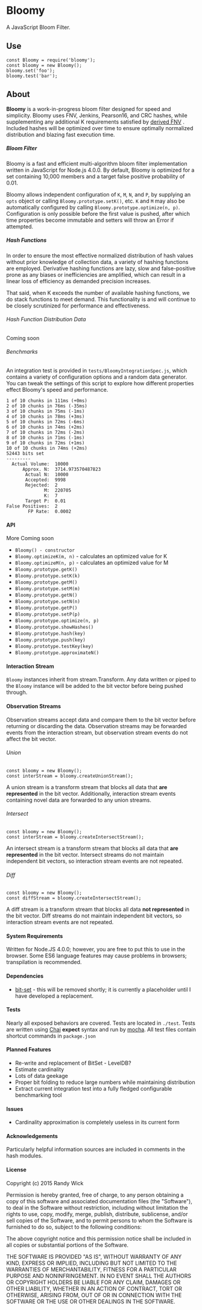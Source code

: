 # Bloomy
A JavaScript Bloom Filter.

## Use
```
const Bloomy = require('bloomy');
const bloomy = new Bloomy();
bloomy.set('foo');
bloomy.test('bar');
```

## About
**Bloomy** is a work-in-progress bloom filter designed for speed and simplicity.
Bloomy uses FNV, Jenkins, Pearson16, and CRC hashes, while supplementing any
additional K requirements satisfied by [derived FNV](http://willwhim.wpengine.com/2011/09/03/producing-n-hash-functions-by-hashing-only-once/)
.  Included hashes will be optimized over time to ensure optimally
normalized distribution and blazing fast execution time.

##### Bloom Filter
Bloomy is a fast and efficient multi-algorithm bloom filter implementation
written in JavaScript for Node.js 4.0.0.  By default, Bloomy is optimized for
a set containing 10,000 members and a target false positive probability of 0.01.

Bloomy allows independent configuration of `K`, `M`, `N`, and `P`, by supplying
an `opts` object or calling `Bloomy.prototype.setK()`, etc.  `K` and `M` may
also be automatically configured by calling `Bloomy.prototype.optimize(n, p)`.
Configuration is only possible before the first value is pushed, after which
time properties become immutable and setters will throw an Error if attempted.

##### Hash Functions
In order to ensure the most effective normalized distribution of hash values
without prior knowledge of collection data, a variety of hashing functions
are employed.  Derivative hashing functions are lazy, slow and false-positive
prone as any biases or inefficiencies are amplified, which can result in a
linear loss of efficiency as demanded precision increases.

That said, when K exceeds the number of available hashing functions, we do
stack functions to meet demand.  This functionality is and will continue to be
closely scrutinized for performance and effectiveness.

###### Hash Function Distribution Data
Coming soon

###### Benchmarks
An integration test is provided in `tests/BloomyIntegrationSpec.js`, which
contains a variety of configuration options and a random data generator.  You
can tweak the settings of this script to explore how different properties
effect Bloomy's speed and performance.
```
1 of 10 chunks in 111ms (+0ms)
2 of 10 chunks in 76ms (-35ms)
3 of 10 chunks in 75ms (-1ms)
4 of 10 chunks in 78ms (+3ms)
5 of 10 chunks in 72ms (-6ms)
6 of 10 chunks in 74ms (+2ms)
7 of 10 chunks in 72ms (-2ms)
8 of 10 chunks in 71ms (-1ms)
9 of 10 chunks in 72ms (+1ms)
10 of 10 chunks in 74ms (+2ms)
52443 bits set
---------
  Actual Volume:  10000
      Approx. N:  3714.973570487823
       Actual N:  10000
       Accepted:  9998
       Rejected:  2
              M:  220705
              K:  7
       Target P:  0.01
False Positives:  2
        FP Rate:  0.0002
```

#### API
More Coming soon

* `Bloomy() - constructor`
* `Bloomy.optimizeK(m, n)` - calculates an optimized value for K
* `Bloomy.optimizeM(n, p)` - calculates an optimized value for M
* `Bloomy.prototype.getK()`
* `Bloomy.prototype.setK(k)`
* `Bloomy.prototype.getM()`
* `Bloomy.prototype.setM(m)`
* `Bloomy.prototype.getN()`
* `Bloomy.prototype.setN(n)`
* `Bloomy.prototype.getP()`
* `Bloomy.prototype.setP(p)`
* `Bloomy.prototype.optimize(n, p)`
* `Bloomy.prototype.showHashes()`
* `Bloomy.prototype.hash(key)`
* `Bloomy.prototype.push(key)`
* `Bloomy.prototype.testKey(key)`
* `Bloomy.prototype.approximateN()`

#### Interaction Stream
`Bloomy` instances inherit from stream.Transform.  Any data written or piped
 to the `Bloomy` instance will be added to the bit vector before being pushed
 through.
 
 
#### Observation Streams
Observation streams accept data and compare them to the bit vector before
returning or discarding the data.  Observation streams may be forwarded events
from the interaction stream, but observation stream events do not affect
the bit vector.
 
###### Union
```
const bloomy = new Bloomy();
const interStream = bloomy.createUnionStream();
```
A union stream is a transform stream that blocks all data that **are
represented** in the bit vector.  Additionally, interaction stream events
containing novel data are forwarded to any union streams.
 
###### Intersect
```
const bloomy = new Bloomy();
const interStream = bloomy.createIntersectStream();
```
An intersect stream is a transform stream that blocks all data that **are 
represented** in the bit vector.  Intersect streams do not maintain independent 
bit vectors, so interaction stream events are not repeated.

###### Diff
```
const bloomy = new Bloomy();
const diffStream = bloomy.createIntersectStream();
```
A diff stream is a transform stream that blocks all data **not 
represented** in the bit vector.  Diff streams do not maintain independent 
bit vectors, so interaction stream events are not repeated.

#### System Requirements
Written for Node.JS 4.0.0; however, you are free to put this to use in the
browser.  Some ES6 language features may cause problems in browsers; 
 transpilation is recommended.

#### Dependencies
* [bit-set](https://www.npmjs.com/package/bit-set) - this will be removed
  shortly; it is currently a placeholder until I have developed a replacement.
  
#### Tests
Nearly all exposed behaviors are covered.  Tests are located in `./test`.
Tests are written using [Chai](https://www.npmjs.com/package/chai) **expect**
syntax and run by [mocha](https://www.npmjs.com/package/mocha).  All test
files contain shortcut commands in `package.json`

#### Planned Features
* Re-write and replacement of BitSet - LevelDB?
* Estimate cardinality
* Lots of data geekage
* Proper bit folding to reduce large numbers while maintaining distribution
* Extract current integration test into a fully fledged configurable
  benchmarking tool

#### Issues
* Cardinality approximation is completely useless in its current form

#### Acknowledgements
Particularly helpful information sources are included in comments in the
hash modules.

#### License

Copyright (c) 2015 Randy Wick

Permission is hereby granted, free of charge, to any person obtaining a copy
of this software and associated documentation files (the "Software"), to deal
in the Software without restriction, including without limitation the rights
to use, copy, modify, merge, publish, distribute, sublicense, and/or sell
copies of the Software, and to permit persons to whom the Software is
furnished to do so, subject to the following conditions:

The above copyright notice and this permission notice shall be included in
all copies or substantial portions of the Software.

THE SOFTWARE IS PROVIDED "AS IS", WITHOUT WARRANTY OF ANY KIND, EXPRESS OR
IMPLIED, INCLUDING BUT NOT LIMITED TO THE WARRANTIES OF MERCHANTABILITY,
FITNESS FOR A PARTICULAR PURPOSE AND NONINFRINGEMENT. IN NO EVENT SHALL THE
AUTHORS OR COPYRIGHT HOLDERS BE LIABLE FOR ANY CLAIM, DAMAGES OR OTHER
LIABILITY, WHETHER IN AN ACTION OF CONTRACT, TORT OR OTHERWISE, ARISING FROM,
OUT OF OR IN CONNECTION WITH THE SOFTWARE OR THE USE OR OTHER DEALINGS IN
THE SOFTWARE.

